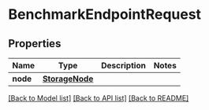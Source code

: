 # BenchmarkEndpointRequest


## Properties

Name | Type | Description | Notes
------------ | ------------- | ------------- | -------------
**node** | [**StorageNode**](StorageNode.md) |  | 

[[Back to Model list]](../#documentation-for-models) [[Back to API list]](../#documentation-for-api-endpoints) [[Back to README]](../)


